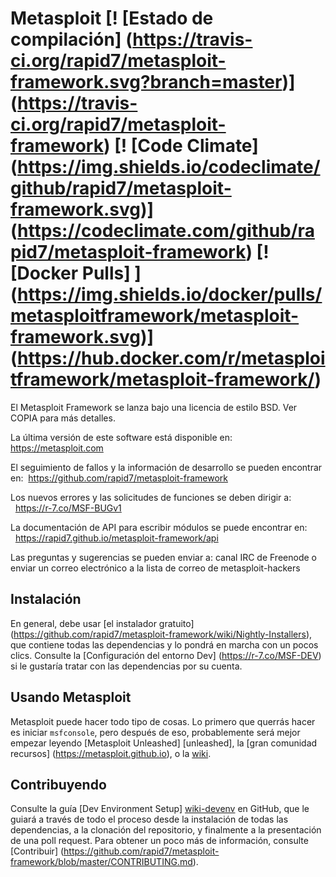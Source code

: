Metasploit [! [Estado de compilación] (https://travis-ci.org/rapid7/metasploit-framework.svg?branch=master)] (https://travis-ci.org/rapid7/metasploit-framework) [! [Code Climate] (https://img.shields.io/codeclimate/github/rapid7/metasploit-framework.svg)] (https://codeclimate.com/github/rapid7/metasploit-framework) [! [Docker Pulls] ] (https://img.shields.io/docker/pulls/metasploitframework/metasploit-framework.svg)] (https://hub.docker.com/r/metasploitframework/metasploit-framework/)
==
El Metasploit Framework se lanza bajo una licencia de estilo BSD. Ver
COPIA para más detalles.

La última versión de este software está disponible en: https://metasploit.com

El seguimiento de fallos y la información de desarrollo se pueden encontrar en:
 https://github.com/rapid7/metasploit-framework

Los nuevos errores y las solicitudes de funciones se deben dirigir a:
  https://r-7.co/MSF-BUGv1

La documentación de API para escribir módulos se puede encontrar en:
  https://rapid7.github.io/metasploit-framework/api

Las preguntas y sugerencias se pueden enviar a: canal IRC de Freenode o enviar un correo electrónico a la lista de correo de metasploit-hackers

Instalación
-

En general, debe usar [el instalador gratuito] (https://github.com/rapid7/metasploit-framework/wiki/Nightly-Installers),
que contiene todas las dependencias y lo pondrá en marcha con un
pocos clics. Consulte la [Configuración del entorno Dev] (https://r-7.co/MSF-DEV) si
le gustaría tratar con las dependencias por su cuenta.

Usando Metasploit
-
Metasploit puede hacer todo tipo de cosas. Lo primero que querrás hacer
es iniciar `msfconsole`, pero después de eso, probablemente será mejor empezar
leyendo [Metasploit Unleashed] [unleashed], la [gran comunidad
recursos] (https://metasploit.github.io), o la [wiki].

Contribuyendo
-
Consulte la guía [Dev Environment Setup] [wiki-devenv] en GitHub, que le
guiará a través de todo el proceso desde la instalación de todas las
dependencias, a la clonación del repositorio, y finalmente a la presentación de una
poll request. Para obtener un poco más de información, consulte
[Contribuir] (https://github.com/rapid7/metasploit-framework/blob/master/CONTRIBUTING.md).


[wiki]: https://github.com/rapid7/metasploit-framework/wiki
[wiki-devenv]: https://github.com/rapid7/metasploit-framework/wiki/Setting-Up-a-Metasploit-Development-Environment "Metasploit Development Environment Setup"
[wiki-start]: https://github.com/rapid7/metasploit-framework/wiki/ "Metasploit Wiki"
[uso de wiki]: https://github.com/rapid7/metasploit-framework/wiki/Using-Metasploit "Uso de Metasploit"
[desatado]: https://www.offensive-security.com/metasploit-unleashed/ "Metasploit Unleashed"
